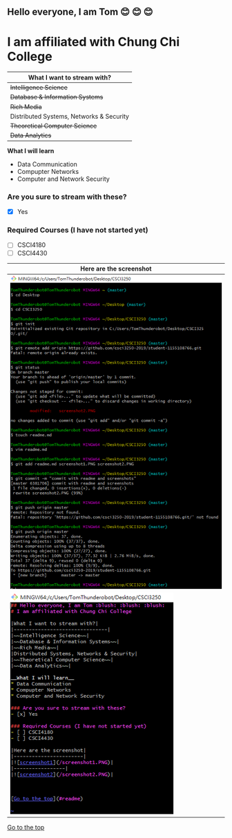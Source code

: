 ## Hello everyone, I am Tom :blush: :blush: :blush:
# I am affiliated with Chung Chi College

|What I want to stream with?|
|-------------------------------|
|~~Intelligence Science~~|
|~~Database & Information Systems~~|
|~~Rich Media~~|
|Distributed Systems, Networks & Security|
|~~Theoretical Computer Science~~|
|~~Data Analytics~~|

__What I will learn__
* Data Communication
* Compupter Networks
* Computer and Network Security

### Are you sure to stream with these?
- [x] Yes

### Required Courses (I have not started yet)
- [ ] CSCI4180
- [ ] CSCI4430

|Here are the screenshot|
|-----------------------|
|![screenshot1](/screenshot1.PNG)|
|![screenshot2](/screenshot2.PNG)|



[Go to the top](#readme)


